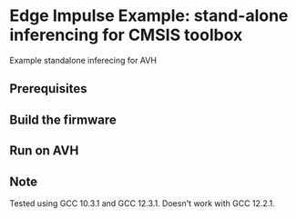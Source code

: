 # Edge Impulse Example: stand-alone inferencing for CMSIS toolbox

Example standalone inferecing for AVH

## Prerequisites

## Build the firmware

## Run on AVH

## Note
Tested using GCC 10.3.1 and GCC 12.3.1.
Doesn't work with GCC 12.2.1.
